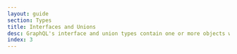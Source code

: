 ```yaml
---
layout: guide
section: Types
title: Interfaces and Unions
desc: GraphQL's interface and union types contain one or more objects with something in common
index: 3
---
```

